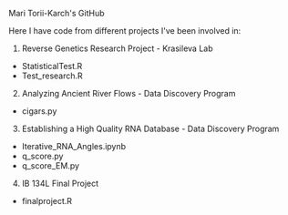 Mari Torii-Karch's GitHub

Here I have code from different projects I've been involved in:

1. Reverse Genetics Research Project - Krasileva Lab
- StatisticalTest.R
- Test_research.R
2. Analyzing Ancient River Flows - Data Discovery Program
- cigars.py
3. Establishing a High Quality RNA Database - Data Discovery Program
- Iterative_RNA_Angles.ipynb
- q_score.py
- q_score_EM.py
4. IB 134L Final Project
- finalproject.R


  
